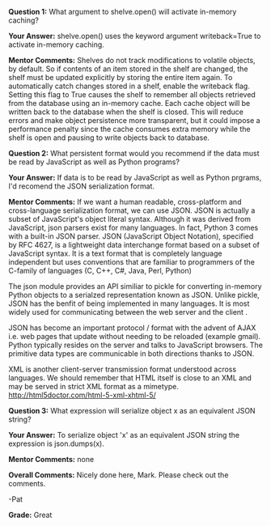 ﻿**Question 1:**
What argument to shelve.open() will activate in-memory caching?

**Your Answer:**
shelve.open() uses the keyword argument writeback=True to activate in-memory caching.

**Mentor Comments:**
Shelves do not track modifications to volatile objects, by default.  So if contents of an item stored in the shelf are changed, the shelf must be updated explicitly by storing the entire item again.  To automatically catch changes stored in a shelf, enable the writeback flag.  Setting this flag to True causes the shelf to remember all objects retrieved from the database using an in-memory cache.  Each cache object will be written back to the database when the shelf is closed.  This will reduce errors and make object persistence more transparent, but it could impose a performance penalty since the cache consumes extra memory while the shelf is open and pausing to write objects back to database.

**Question 2:**
What persistent format would you recommend if the data must be read by JavaScript as well as Python programs?

**Your Answer:**
If data is to be read by JavaScript as well as Python prgrams, I'd recomend the JSON serialization format.

**Mentor Comments:**
If we want a human readable, cross-platform and cross-language serialization format, we can use JSON. JSON is actually a subset of JavaScript's object literal syntax. Although it was derived from JavaScript, json parsers exist for many languages. In fact, Python 3 comes with a built-in JSON parser.
JSON (JavaScript Object Notation), specified by RFC 4627, is a lightweight data interchange format based on a subset of JavaScript syntax.  It is a text format that is completely language independent but uses conventions that are familiar to programmers of the C-family of languages (C, C++, C#, Java, Perl, Python) 

The json module provides an API similiar to pickle for converting in-memory Python objects to a serialzed representation known as JSON.  Unlike pickle, JSON has the benfit of being implemented in many languages.  It is most widely used for communicating between the web server and the client . 

JSON has become an important protocol / format with the advent of AJAX i.e. web pages that update without needing to be reloaded (example gmail).  Python typically resides on the server and talks to JavaScript browsers.  The
primitive data types are communicable in both directions thanks to JSON.

XML is another client-server transmission format understood across 
languages.  We should remember that HTML itself is close to an XML and may be served in strict XML format as a mimetype.
http://html5doctor.com/html-5-xml-xhtml-5/

**Question 3:**
What expression will serialize object x as an equivalent JSON string?

**Your Answer:**
To serialize object 'x' as an equivalent JSON string the expression is json.dumps(x).

**Mentor Comments:**
none

**Overall Comments:**
Nicely done here, Mark.  Please check out the comments.

-Pat

**Grade:**
Great
